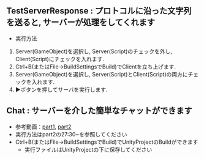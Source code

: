 ## TestServerResponse : プロトコルに沿った文字列を送ると, サーバーが処理をしてくれます

- 実行方法
1. Server(GameObject)を選択し, Server(Script)のチェックを外し, Client(Script)にチェックを入れます.
2. Ctrl+B(またはFile->BuildSettingsでBuild)でClientを立ち上げます.
3. Server(GameObject)を選択し, Server(Script)とClient(Script)の両方にチェックを入れます.
4. ▶ボタンを押してサーバを実行します.
  
## Chat : サーバーを介した簡単なチャットができます

- 参考動画：[part1](https://www.youtube.com/watch?v=7_BCbzRMi2w&t=1s),        [part2](https://www.youtube.com/watch?v=RwXwnXSF_EY)
- 実行方法はpart2の27:30~を参照してください
- Ctrl+B(またはFile->BuildSettingsでBuild)でUnityProjectのBuildができます
  - 実行ファイルはUnityProjectの下に保存してください
